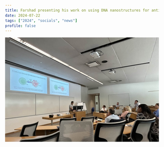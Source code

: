 ```yaml
---
title: Farshad presenting his work on using DNA nanostructures for antigen-specific T cell capture at the annual NSERC CREATE/CRBI conference
date: 2024-07-22
tags: ["2024", "socials", "news"]
profile: false
---
```



![screen reader text](IMG_6379.jpg)

